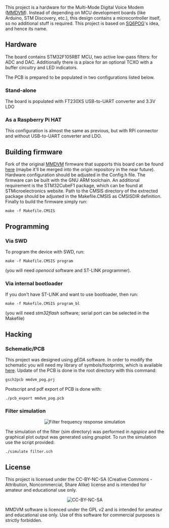This project is a hardware for the Multi-Mode Digital Voice Modem
([MMDVM](https://github.com/g4klx/MMDVM)). Instead of depending on
MCU development boards (like Arduino, STM Discovery, etc.), this design
contains a microcontroller itself, so no additional stuff is required.
This project is based on [SQ6POG](https://www.qrz.com/db/SQ6POG)'s idea,
and hence its name.

## Hardware 
The board contains STM32F105RBT MCU, two active low-pass filters: for
ADC and DAC. Additionally there is a place for an optional TCXO with
a buffer circuitry and LED indicators.

The PCB is prepared to be populated in two configurations listed below.
### Stand-alone
The board is populated with FT230XS USB-to-UART converter and 3.3V LDO

### As a Raspberry Pi HAT
This configuration is almost the same as previous, but with RPi
connector and without USB-to-UART converter and LDO.

## Building firmware
Fork of the original [MMDVM](https://github.com/g4klx/MMDVM) firmware
that supports this board can be found [here](https://github.com/wojciechk8/MMDVM)
(maybe it'll be merged into the origin repository in the near future).
Hardware configuration should be adjusted in the Config.h file.
The firmware can be built with the GNU ARM toolchain. An additional
requirement is the STM32CubeF1 package, which can be found at
STMicroelectronics website. Path to the CMSIS directory of the extrected
package should be adjusted in the Makefile.CMSIS as CMSISDIR definition.
Finally to build the firmware simply run:
```
make -f Makefile.CMSIS
```

## Programming
### Via SWD
To program the device with SWD, run:
```
make -f Makefile.CMSIS program
```
(you will need *openocd* software and ST-LINK programmer).
### Via internal bootloader
If you don't have ST-LINK and want to use bootloader, then run:
```
make -f Makefile.CMSIS program_bl
```
(you will need *stm32flash* software; serial port can be selected
in the Makefile)

## Hacking
### Schematic/PCB
This project was designed using *gEDA* software. In order to modify
the schematic you will need my library of symbols/footprints, which is
available [here](https://github.com/wojciechk8/geda-sym). Update of
the PCB is done in the root directory with this command:
```
gsch2pcb mmdvm_pog.prj
```
Postscript and pdf export of PCB is done with:
```
./pcb_export mmdvm_pog.pcb
```

### Filter simulation
<p align="center"><img src="https://raw.githubusercontent.com/wojciechk8/MMDVM_pog/master/sim/plot/filter.png" alt="Filter frequency response simulation"></p>

The simulation of the filter (sim directory) was performed in *ngspice*
and the graphical plot output was generated using *gnuplot*. To run
the simulation use the script provided:
```
./simulate filter.sch
```

## License
This project is licensed under the CC-BY-NC-SA
(Creative Commons - Attribution, Noncommercial, Share Alike) license
and is intended for amateur and educational use only.

<p align="center"><img src="https://raw.githubusercontent.com/wojciechk8/MMDVM_pog/master/Cc-by-nc-sa_icon.png" alt="CC-BY-NC-SA"></p>

MMDVM software is licenced under the GPL v2 and is intended for amateur
and educational use only. Use of this software for commercial purposes
is strictly forbidden.
